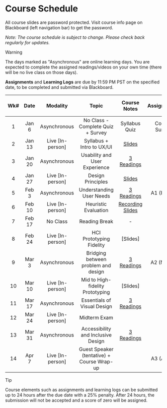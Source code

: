 <!-- markdownlint-disable -->

# Course Schedule

All course slides are password protected. Visit course info page on Blackboard (left navigation bar) to get the password.

*Note: The course schedule is subject to change. Please check back regularly for updates.*

> [!WARNING]
> The days marked as "Asynchronous" are online learning days. You are expected to complete the assigned readings/videos on your own time (there will be no live class on those days). 

 **Assignments** and **Learning Logs** are due by 11:59 PM PST on the specified date, to be completed and submitted via Blackboard.


| **Wk#** | **Date** |   **Modality**   |                 **Topic**                  |           **Course Notes**           | **Assignments** | **Learning Logs (LL)** |
| :-----: | :------: | :--------------: | :----------------------------------------: | :----------------------------------: | :-------------: | :--------------------: |
|    1    |  Jan 6   |   Asynchronous   |     No Class - Complete Quiz + Survey      |            Syllabus Quiz             |  Course Survey  |      LL0 (Jan 13)      |
|    2    |  Jan 13  | Live [In-person] |         Syllabus + Intro to UX/UI          | [Slides](http://tiny.cc/350-SP25-W1) |                 |      LL1 (Jan 20)      |
|    3    |  Jan 20  |   Asynchronous   |       Usability and User Experience        |   [3 Readings](readings.md#week-3)   |                 |      LL2 (Jan 27)      |
|    4    |  Jan 27  | Live [In-person] |             Design Principles              | [Slides](http://tiny.cc/350-SP25-W4) |                 |      LL3 (Feb 3)       |
|    5    |  Feb 3   |   Asynchronous   |          Understanding User Needs          |   [3 Readings](readings.md#week-5)   |   A1 (Feb 4)    |      LL4 (Feb 10)      |
|    6    |  Feb 10  | Live [In-person] |            Heuristic Evaluation            |              [Recording](http://tiny.cc/350-W6-Recording) <br> [Slides](http://tiny.cc/350-SP25-W6)               |                 |      LL5 (Feb 18)      |
|    7    |  Feb 17  |     No Class     |               Reading Break                |                  -                   |        -        |           -            |
|    8    |  Feb 24  | Live [In-person] |          HCI Prototyping Fidelity          |               [Slides]               |                 |      LL6 (Mar 3)       |
|    9    |  Mar 3   |   Asynchronous   |    Bridging between problem and design     |   [3 Readings](readings.md#week-9)   |   A2 (Mar 4)    |      LL7 (Mar 10)      |
|   10    |  Mar 10  | Live [In-person] |      Mid to High-fidelity Prototyping      |               [Slides]               |                 |      LL8 (Mar 17)      |
|   11    |  Mar 17  |   Asynchronous   |        Essentials of Visual Design         |  [3 Readings](readings.md#week-11)   |                 |      LL9 (Mar 24)      |
|   12    |  Mar 24  | Live [In-person] |                Midterm Exam                |                                      |                 |                        |
|   13    |  Mar 31  |   Asynchronous   |     Accessibility and Inclusive Design     |  [3 Readings](readings.md#week-13)   |                 |      LL10 (Apr 7)      |
|   14    |  Apr 7   | Live [In-person] | Guest Speaker (tentative) + Course Wrap-up |                                      |   A3 (Apr 8)    |                        |


> [!TIP]
> Course elements such as assignments and learning logs can be submitted up to 24 hours after the due date with a 25% penalty. After 24 hours, the submission will not be accepted and a score of zero will be assigned.
